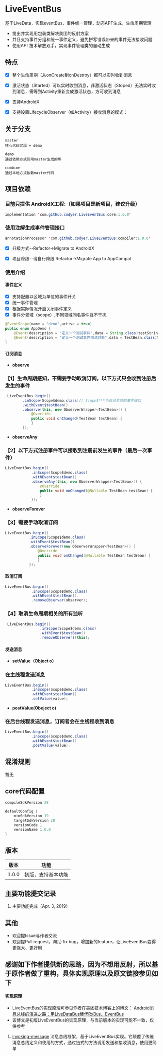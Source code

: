 # LiveEventBus
基于LiveData，实现eventBus，事件统一管理，动态APT生成，生命周期管理

* 提出并实现用包装类解决美团的反射方案
* 并且支持事件分组和统一事件定义，避免拼写错误带来的事件无法接收问题
* 使用APT技术解放双手，实现事件管理类的自动生成

## 特点
- [x]  整个生命周期（从onCreate到onDestroy）都可以实时收到消息
- [x]  激活状态（Started）可以实时收到消息，非激活状态（Stoped）无法实时收到消息，需等到Activity重新变成激活状态，方可收到消息
- [x]  支持AndroidX
- [x] 支持设置LifecycleObserver（如Activity）接收消息的模式：


## 关于分支

    master
    核心代码实现 + demo

    demo
    通过依赖方式引用master生成的库

    combine
    通过本地方式依赖master代码


## 项目依赖
### 目前只提供 AndroidX工程:（如果项目是新项目，建议升级）

```java
implementation 'com.github.codyer.LiveEventBus:core:1.0.0'
```

### 使用注解生成事件管理接口
```java
annotationProcessor 'com.github.codyer.LiveEventBus:compiler:1.0.0' 
```

- [x]  升级方式--Refactor->Migrate to AndroidX
- [x]  项目降级--请自行降级 Refactor->Migrate App to AppCompat


### 使用介绍
#### 事件定义
- [x]  支持配置以区域为单位的事件开关
- [x]  统一事件管理
- [x]  根据实际情况开启关闭事件定义
- [x]  事件分领域（scope）,不同领域同名事件互不干扰

```java
@EventScope(name = "demo",active = true)
public enum AppDemo {
    @Event(description = "定义一个测试事件",data = String.class)testString,
    @Event(description = "定义一个测试事件测试对象",data = TestBean.class)testBean,
}
```


#### 订阅消息

- **observe**
### 【1】生命周期感知，不需要手动取消订阅，以下方式只会收到注册后发生的事件

```java
 LiveEventBus.begin()
        .inScope(Scope$demo.class)// Scope$***为自动生成的事件接口
        .withEvent$testBean()
        .observe(this, new ObserverWrapper<TestBean>() {
            @Override
            public void onChanged(TestBean testBean) {
            }
        });
```

- **observeAny**
### 【2】以下方式注册事件可以接收到注册前发生的事件（最后一次事件）

```java
LiveEventBus.begin()
            .inScope(Scope$demo.class)
            .withEvent$testBean()
            .observeAny(this, new ObserverWrapper<TestBean>() {
                @Override
                public void onChanged(@Nullable TestBean testBean) {
                }
            });
 ```

- **observeForever**
### 【3】需要手动取消订阅

 ```java
LiveEventBus.begin()
            .inScope(Scope$demo.class)
            .withEvent$testBean()
            .observeForever(new ObserverWrapper<TestBean>() {
                @Override
                public void onChanged(@Nullable TestBean testBean) {
                }
            });
```

#### 取消订阅

```java
LiveEventBus.begin()
            .inScope(Scope$demo.class)
            .withEvent$testBean().
	        .removeObserver(observer);
```


### 【4】取消生命周期相关的所有监听

``` java
 LiveEventBus.begin()
                .inScope(Scope$demo.class)
                .withEvent$testBean()
                .removeObservers(this);
```


#### 发送消息
- **setValue（Object o）**
### 在主线程发送消息

```java
LiveEventBus.begin()
            .inScope(Scope$demo.class)
            .withEvent$testBean()
            .setValue(value);
```

- **postValue(Obeject o)**
### 在后台线程发送消息，订阅者会在主线程收到消息

```java
LiveEventBus.begin()
            .inScope(Scope$demo.class)
            .withEvent$testBean()
            .postValue(value);
```


## 混淆规则
暂无

## core代码配置

``` java
compileSdkVersion 28

defaultConfig {
    minSdkVersion 19
    targetSdkVersion 28
    versionCode 1
    versionName 1.0.0
}
```

## 版本

版本 | 功能
---|---
1.0.0 | 初版，支持基本功能


## 主要功能提交记录
1. 主要功能完成（Apr. 3, 2019）


## 其他
- 欢迎提Issue与作者交流
- 欢迎提Pull request，帮助 fix bug，增加新的feature，让LiveEventBus变得更强大、更好用


## 感谢如下作者提供新的思路，因为不想用反射，所以基于原作者做了重构，具体实现原理以及原文链接参见如下


#### 实现原理
- LiveEventBus的实现原理可参见作者在美团技术博客上的博文：
[Android消息总线的演进之路：用LiveDataBus替代RxBus、EventBus](https://tech.meituan.com/Android_LiveDataBus.html)
- 该博文是初版LiveEventBus的实现原理，与当前版本的实现可能不一致，仅供参考
1. [invoking-message](https://github.com/JeremyLiao/invoking-message) 消息总线框架，基于LiveEventBus实现。它颠覆了传统消息总线定义和使用的方式，通过链式的方法调用发送和接收消息，使用更简单
